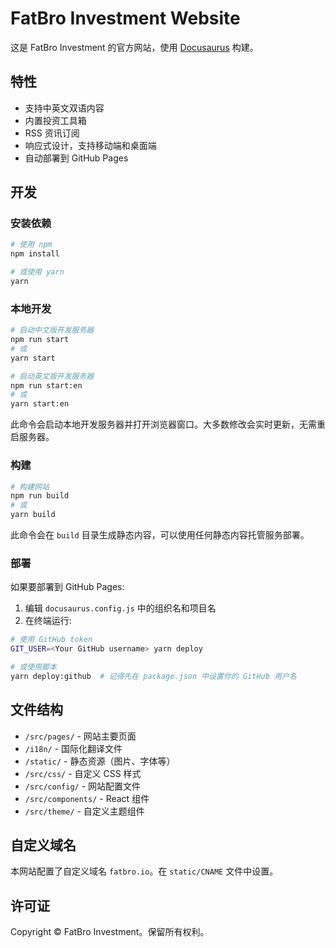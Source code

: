 # FatBro Investment Website

这是 FatBro Investment 的官方网站，使用 [Docusaurus](https://docusaurus.io/) 构建。

## 特性

- 支持中英文双语内容
- 内置投资工具箱
- RSS 资讯订阅
- 响应式设计，支持移动端和桌面端
- 自动部署到 GitHub Pages

## 开发

### 安装依赖

```bash
# 使用 npm
npm install

# 或使用 yarn
yarn
```

### 本地开发

```bash
# 启动中文版开发服务器
npm run start
# 或
yarn start

# 启动英文版开发服务器
npm run start:en
# 或
yarn start:en
```

此命令会启动本地开发服务器并打开浏览器窗口。大多数修改会实时更新，无需重启服务器。

### 构建

```bash
# 构建网站
npm run build
# 或
yarn build
```

此命令会在 `build` 目录生成静态内容，可以使用任何静态内容托管服务部署。

### 部署

如果要部署到 GitHub Pages:

1. 编辑 `docusaurus.config.js` 中的组织名和项目名
2. 在终端运行:

```bash
# 使用 GitHub token
GIT_USER=<Your GitHub username> yarn deploy

# 或使用脚本
yarn deploy:github  # 记得先在 package.json 中设置你的 GitHub 用户名
```

## 文件结构

- `/src/pages/` - 网站主要页面
- `/i18n/` - 国际化翻译文件
- `/static/` - 静态资源（图片、字体等）
- `/src/css/` - 自定义 CSS 样式
- `/src/config/` - 网站配置文件
- `/src/components/` - React 组件
- `/src/theme/` - 自定义主题组件

## 自定义域名

本网站配置了自定义域名 `fatbro.io`。在 `static/CNAME` 文件中设置。

## 许可证

Copyright © FatBro Investment。保留所有权利。

